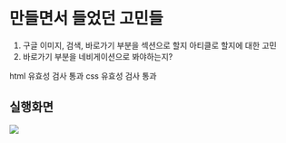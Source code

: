# 만들면서 들었던 고민들

1. 구글 이미지, 검색, 바로가기 부분을 섹션으로 할지 아티클로 할지에 대한 고민
2. 바로가기 부분을 네비게이션으로 봐야하는지?

html 유효성 검사 통과
css 유효성 검사 통과

## 실행화면

<img src="./img/clear.png" >
